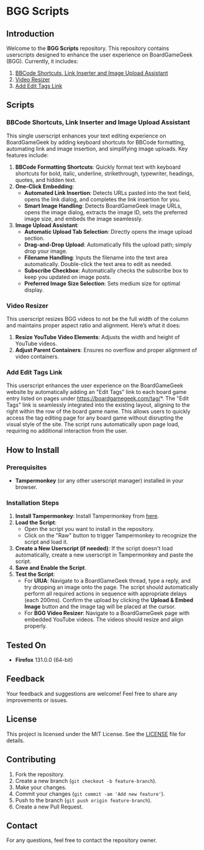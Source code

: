 # BGG Scripts

## Introduction
Welcome to the **BGG Scripts** repository. This repository contains userscripts designed to enhance the user experience on BoardGameGeek (BGG). Currently, it includes:

1. [BBCode Shortcuts, Link Inserter and Image Upload Assistant](#bbcode-shortcuts-link-inserter-and-image-upload-assistant)
2. [Video Resizer](#video-resizer)
3. [Add Edit Tags Link](#add-edit-tags-link)

## Scripts

### BBCode Shortcuts, Link Inserter and Image Upload Assistant

This single userscript enhances your text editing experience on BoardGameGeek by adding keyboard shortcuts for BBCode formatting, automating link and image insertion, and simplifying image uploads. Key features include:

1. **BBCode Formatting Shortcuts**: Quickly format text with keyboard shortcuts for bold, italic, underline, strikethrough, typewriter, headings, quotes, and hidden text.
2. **One-Click Embedding**:
   - **Automated Link Insertion**: Detects URLs pasted into the text field, opens the link dialog, and completes the link insertion for you.
   - **Smart Image Handling**: Detects BoardGameGeek image URLs, opens the image dialog, extracts the image ID, sets the preferred image size, and embeds the image seamlessly.
3. **Image Upload Assistant**:
   - **Automatic Upload Tab Selection**: Directly opens the image upload section.
   - **Drag-and-Drop Upload**: Automatically fills the upload path; simply drop your image.
   - **Filename Handling**: Inputs the filename into the text area automatically. Double-click the text area to edit as needed.
   - **Subscribe Checkbox**: Automatically checks the subscribe box to keep you updated on image posts.
   - **Preferred Image Size Selection**: Sets medium size for optimal display.

### Video Resizer
This userscript resizes BGG videos to not be the full width of the column and maintains proper aspect ratio and alignment. Here’s what it does:

1. **Resize YouTube Video Elements**: Adjusts the width and height of YouTube videos.
2. **Adjust Parent Containers**: Ensures no overflow and proper alignment of video containers.

### Add Edit Tags Link
  
This userscript enhances the user experience on the BoardGameGeek website by automatically adding an "Edit Tags" link to each board game entry listed on pages under https://boardgamegeek.com/tag/*. The "Edit Tags" link is seamlessly integrated into the existing layout, aligning to the right within the row of the board game name. This allows users to quickly access the tag editing page for any board game without disrupting the visual style of the site. The script runs automatically upon page load, requiring no additional interaction from the user.

## How to Install

### Prerequisites
- **Tampermonkey** (or any other userscript manager) installed in your browser.

### Installation Steps
1. **Install Tampermonkey**: Install Tampermonkey from [here](https://www.tampermonkey.net/).
2. **Load the Script**:
   - Open the script you want to install in the repository.
   - Click on the "Raw" button to trigger Tampermonkey to recognize the script and load it.
3. **Create a New Userscript (if needed)**: If the script doesn't load automatically, create a new userscript in Tampermonkey and paste the script.
4. **Save and Enable the Script**.
5. **Test the Script**:
   - For **UIUA**: Navigate to a BoardGameGeek thread, type a reply, and try dropping an image onto the page. The script should automatically perform all required actions in sequence with appropriate delays (each 200ms). Confirm the upload by clicking the **Upload & Embed Image** button and the image tag will be placed at the cursor.
   - For **BGG Video Resizer**: Navigate to a BoardGameGeek page with embedded YouTube videos. The videos should resize and align properly.

## Tested On
- **Firefox** 131.0.0 (64-bit)

## Feedback
Your feedback and suggestions are welcome! Feel free to share any improvements or issues.

## License
This project is licensed under the MIT License. See the [LICENSE](LICENSE) file for details.

## Contributing
1. Fork the repository.
2. Create a new branch (`git checkout -b feature-branch`).
3. Make your changes.
4. Commit your changes (`git commit -am 'Add new feature'`).
5. Push to the branch (`git push origin feature-branch`).
6. Create a new Pull Request.

## Contact
For any questions, feel free to contact the repository owner.
